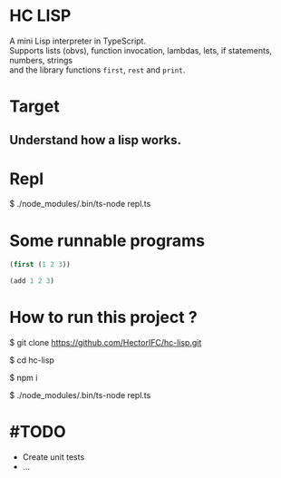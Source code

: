 # HC LISP

A mini Lisp interpreter in TypeScript.  
Supports lists (obvs), function invocation, lambdas, lets, if statements, numbers, strings  
and the library functions `first`, `rest` and `print`.

# Target

## Understand how a lisp works.

# Repl

$ ./node_modules/.bin/ts-node repl.ts

# Some runnable programs

```lisp
(first (1 2 3))
```

```lisp
(add 1 2 3)
```

# How to run this project ?

$ git clone https://github.com/HectorIFC/hc-lisp.git

$ cd hc-lisp

$ npm i

$ ./node_modules/.bin/ts-node repl.ts

# #TODO

- Create unit tests
- ...
